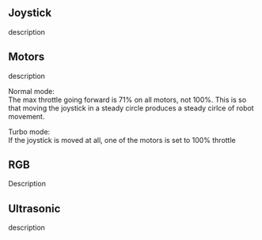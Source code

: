 ## Joystick
description

## Motors
description

Normal mode:  
The max throttle going forward is 71% on all motors, not 100%. This is so that moving the joystick in a steady
circle produces a steady cirlce of robot movement.  

Turbo mode:  
If the joystick is moved at all, one of the motors is set to 100% throttle

## RGB
Description

## Ultrasonic
description
